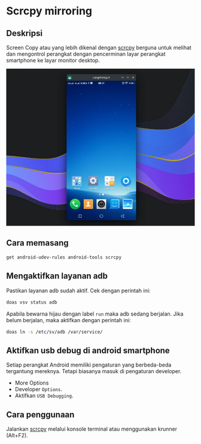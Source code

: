 # Scrcpy mirroring

## Deskripsi

Screen Copy atau yang lebih dikenal dengan [scrcpy] berguna untuk melihat dan mengontrol perangkat dengan pencerminan layar perangkat smartphone ke layar monitor desktop.

![Scrcpy Mirroring LangitKetujuh OS](../../media/image/scrcpy-langitketujuh-id.webp)

## Cara memasang

```sh
get android-udev-rules android-tools scrcpy
```

## Mengaktifkan layanan adb

Pastikan layanan adb sudah aktif. Cek dengan perintah ini:

```sh
doas vsv status adb
```

Apabila bewarna hijau dengan label `run` maka adb sedang berjalan. Jika belum berjalan, maka aktifkan dengan perintah ini:

```sh
doas ln -s /etc/sv/adb /var/service/
```

## Aktifkan usb debug di android smartphone

Setiap perangkat Android memiliki pengaturan yang berbeda-beda tergantung mereknya. Tetapi biasanya masuk di pengaturan developer.

- More Options
- Developer `Options`.
- Aktifkan `USB Debugging`.

## Cara penggunaan

Jalankan [scrcpy] melalui konsole terminal atau menggunakan krunner (Alt+F2).

[scrcpy]:https://github.com/Genymobile/scrcpy
